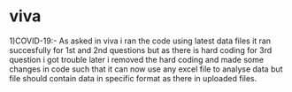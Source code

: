 # viva
1)COVID-19:- As asked in viva  i ran the code using latest data files it ran succesfully for 1st and 2nd questions but as there is hard coding for 3rd question i got trouble later i removed the hard coding and made some changes in code such that it can now use any excel file to analyse data but file should contain data in specific format as there in uploaded files.
